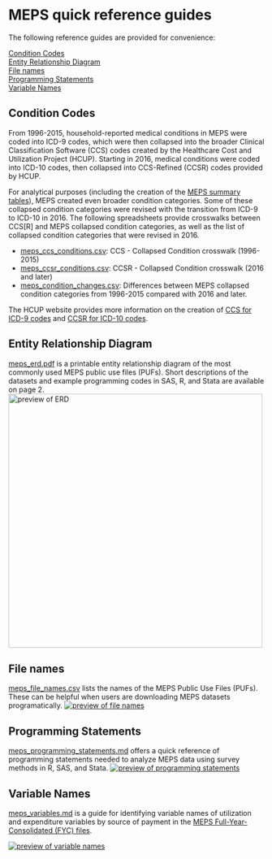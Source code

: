 # MEPS quick reference guides

The following reference guides are provided for convenience:

[Condition Codes](#condition-codes)
<br>
[Entity Relationship Diagram](#entity-relationship-diagram)
<br>
[File names](#file-names)
<br>
[Programming Statements](#programming-statements)
<br>
[Variable Names](#variable-names)


## Condition Codes

From 1996-2015, household-reported medical conditions in MEPS were coded into ICD-9 codes, which were then collapsed into the broader Clinical Classification Software (CCS) codes created by the Healthcare Cost and Utilization Project (HCUP). Starting in 2016, medical conditions were coded into ICD-10 codes, then collapsed into CCS-Refined (CCSR) codes provided by HCUP.

For analytical purposes (including the creation of the [MEPS summary tables](https://meps.ahrq.gov/mepstrends/home/)), MEPS created even broader condition categories. Some of these collapsed condition categories were revised with the transition from ICD-9 to ICD-10 in 2016. The following spreadsheets provide crosswalks between CCS[R] and MEPS collapsed condition categories, as well as the list of collapsed condition categories that were revised in 2016.

* [meps_ccs_conditions.csv](meps_ccs_conditions.csv): CCS - Collapsed Condition crosswalk (1996-2015)
* [meps_ccsr_conditions.csv](meps_ccsr_conditions.csv): CCSR - Collapsed Condition crosswalk (2016 and later)
* [meps_condition_changes.csv](meps_condition_changes.csv): Differences between MEPS collapsed condition categories from 1996-2015 compared with 2016 and later.

The HCUP website provides more information on the creation of [CCS for ICD-9 codes](https://www.hcup-us.ahrq.gov/toolssoftware/ccs/ccs.jsp) and [CCSR for ICD-10 codes](https://www.hcup-us.ahrq.gov/toolssoftware/ccsr/ccs_refined.jsp).


## Entity Relationship Diagram
[meps_erd.pdf](meps_erd.pdf) is a printable entity relationship diagram of the most commonly used MEPS public use files (PUFs). Short descriptions of the datasets and example programming codes in SAS, R, and Stata are available on page 2.
[<img src = "../_images/meps_erd.png" alt = "preview of ERD" width = 500>](meps_erd.pdf)

## File names
[meps_file_names.csv](meps_file_names.csv) lists the names of the MEPS Public Use Files (PUFs). These can be helpful when users are downloading MEPS datasets programatically.
[![preview of file names](../_images/meps_file_names.png)](meps_file_names.csv)

## Programming Statements
[meps_programming_statements.md](meps_programming_statements.md) offers a quick reference of programming statements needed to analyze MEPS data using survey methods in R, SAS, and Stata.
[![preview of programming statements](../_images/meps_programming_statements.png)](meps_programming_statements.md)

## Variable Names
[meps_variables.md](meps_variables.md) is a guide for identifying variable names of utilization and  expenditure variables by source of payment in the [MEPS Full-Year-Consolidated (FYC) files](https://meps.ahrq.gov/mepsweb/data_stats/download_data_files_results.jsp?cboDataYear=All&cboDataTypeY=1%2CHousehold+Full+Year+File&buttonYearandDataType=Search&cboPufNumber=All&SearchTitle=Consolidated+Data).

[![preview of variable names](../_images/meps_variables.png)](meps_variables.md)
